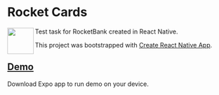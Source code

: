 # Rocket Cards

<img width="60" src="http://mansurov.me/s/rocketcards.png" align="left"  />

Test task for RocketBank created in React Native.

This project was bootstrapped with [Create React Native App](https://github.com/react-community/create-react-native-app).

## [Demo](https://sketch.expo.io/BkMmtq3og)

Download Expo app to run demo on your device.
